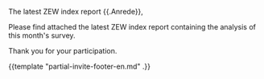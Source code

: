 The latest ZEW index report
{{.Anrede}},

Please find attached the latest ZEW index report
containing the analysis of this month's survey.

Thank you for your participation.

{{template "partial-invite-footer-en.md" .}}
